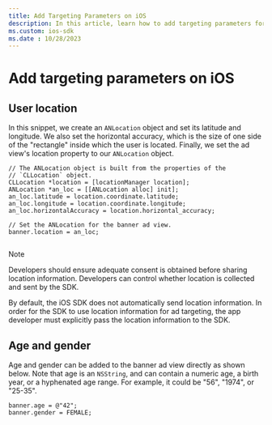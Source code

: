 ```yaml
---
title: Add Targeting Parameters on iOS
description: In this article, learn how to add targeting parameters for ads on iOS.
ms.custom: ios-sdk
ms.date : 10/28/2023
---
```


# Add targeting parameters on iOS

## User location

In this snippet, we create an `ANLocation` object and set its latitude and longitude. We also set the horizontal accuracy, which is the size of one side of the "rectangle" inside which the user is located. Finally, we set the ad view's location property to our `ANLocation` object.

```
// The ANLocation object is built from the properties of the 
// `CLLocation` object.
CLLocation *location = [locationManager location];
ANLocation *an_loc = [[ANLocation alloc] init];
an_loc.latitude = location.coordinate.latitude;
an_loc.longitude = location.coordinate.longitude;
an_loc.horizontalAccuracy = location.horizontal_accuracy;

// Set the ANLocation for the banner ad view.
banner.location = an_loc;
    
```

> [!NOTE]
> Developers should ensure adequate consent is obtained before sharing location information. Developers can control whether location is collected and sent by the SDK.

By default, the iOS SDK does not automatically send location information. In order for the SDK to use location information for ad targeting, the app developer must explicitly pass the location information to the SDK.

## Age and gender

Age and gender can be added to the banner ad view directly as shown below. Note that age is an `NSString`, and can contain a numeric age, a birth year, or a hyphenated age range. For example, it could be "56", "1974", or "25-35".

```
banner.age = @"42";
banner.gender = FEMALE;
```
